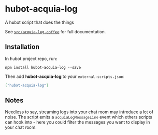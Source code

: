 # hubot-acquia-log

A hubot script that does the things

See [`src/acquia-log.coffee`](src/acquia-log.coffee) for full documentation.

## Installation

In hubot project repo, run:

`npm install hubot-acquia-log --save`

Then add **hubot-acquia-log** to your `external-scripts.json`:

```json
["hubot-acquia-log"]
```

## Notes

Needless to say, streaming logs into your chat room may introduce a lot of noise.
The script emits a `acquiaLogMessageLine` event which others scripts can hook
into - here you could filter the messages you want to display in your chat room.
